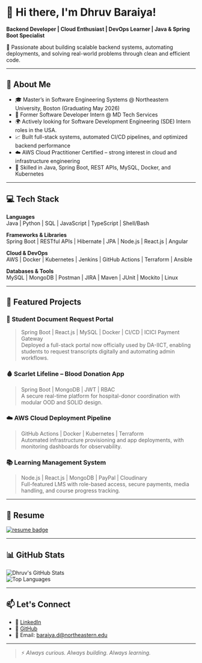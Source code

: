 # 👋 Hi there, I'm Dhruv Baraiya!  
**Backend Developer | Cloud Enthusiast | DevOps Learner | Java & Spring Boot Specialist**

🌱 Passionate about building scalable backend systems, automating deployments, and solving real-world problems through clean and efficient code.

---

## 🚀 About Me

- 🎓 Master’s in Software Engineering Systems @ Northeastern University, Boston (Graduating May 2026)  
- 💼 Former Software Developer Intern @ MD Tech Services
- 🌍 Actively looking for Software Development Engineering (SDE) Intern roles in the USA.
- 📈 Built full-stack systems, automated CI/CD pipelines, and optimized backend performance  
- ☁️ AWS Cloud Practitioner Certified – strong interest in cloud and infrastructure engineering  
- 🔧 Skilled in Java, Spring Boot, REST APIs, MySQL, Docker, and Kubernetes

---

## 💻 Tech Stack

**Languages**  
Java | Python | SQL | JavaScript | TypeScript | Shell/Bash  

**Frameworks & Libraries**  
Spring Boot | RESTful APIs | Hibernate | JPA | Node.js | React.js | Angular  

**Cloud & DevOps**  
AWS | Docker | Kubernetes | Jenkins | GitHub Actions | Terraform | Ansible  

**Databases & Tools**  
MySQL | MongoDB | Postman | JIRA | Maven | JUnit | Mockito | Linux  

---

## 📂 Featured Projects

### 📑 Student Document Request Portal  
> Spring Boot | React.js | MySQL | Docker | CI/CD | ICICI Payment Gateway  
Deployed a full-stack portal now officially used by DA-IICT, enabling students to request transcripts digitally and automating admin workflows.

### 🩸 Scarlet Lifeline – Blood Donation App  
> Spring Boot | MongoDB | JWT | RBAC  
A secure real-time platform for hospital-donor coordination with modular OOD and SOLID design.

### ☁️ AWS Cloud Deployment Pipeline  
> GitHub Actions | Docker | Kubernetes | Terraform  
Automated infrastructure provisioning and app deployments, with monitoring dashboards for observability.

### 📚 Learning Management System  
> Node.js | React.js | MongoDB | PayPal | Cloudinary  
Full-featured LMS with role-based access, secure payments, media handling, and course progress tracking.

---

## 📄 Resume

<a href="./Dhruv_Baraiya_Resume.pdf" download>
  <img src="https://img.shields.io/badge/Download%20Resume-PDF-red?style=for-the-badge&logo=adobeacrobatreader" alt="resume badge">
</a>

---

## 📊 GitHub Stats

![Dhruv's GitHub Stats](https://github-readme-stats.vercel.app/api?username=dhruvbaraiya27&show_icons=true&theme=default&hide_border=true)  
![Top Languages](https://github-readme-stats.vercel.app/api/top-langs/?username=dhruvbaraiya27&layout=compact&hide_border=true)

---

## 📫 Let's Connect

- 🔗 [LinkedIn](https://www.linkedin.com/in/dhruvbaraiya27/)  
- 💼 [GitHub](https://github.com/dhruvbaraiya27)  
- 📧 Email: baraiya.d@northeastern.edu

---

> ⚡ *Always curious. Always building. Always learning.*
